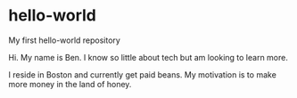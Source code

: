# hello-world
My first hello-world repository

Hi. My name is Ben. I know so little about tech but am looking to learn more.

I reside in Boston and currently get paid beans. My motivation is to make more money in the land of honey. 
